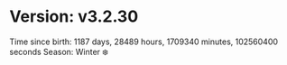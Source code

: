# Version: v3.2.30
Time since birth: 1187 days, 28489 hours, 1709340 minutes, 102560400 seconds
Season: Winter ❄️
